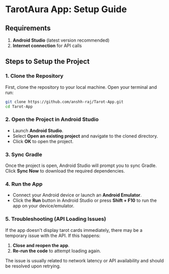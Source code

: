 # TarotAura App: Setup Guide

## Requirements
1. **Android Studio** (latest version recommended)
2. **Internet connection** for API calls

## Steps to Setup the Project

### 1. Clone the Repository
First, clone the repository to your local machine. Open your terminal and run:

```bash
git clone https://github.com/anshh-raj/Tarot-App.git
cd Tarot-App
```

### 2. Open the Project in Android Studio
- Launch **Android Studio**.
- Select **Open an existing project** and navigate to the cloned directory.
- Click **OK** to open the project.

### 3. Sync Gradle
Once the project is open, Android Studio will prompt you to sync Gradle. Click **Sync Now** to download the required dependencies.

### 4. Run the App
- Connect your Android device or launch an **Android Emulator**.
- Click the **Run** button in Android Studio or press **Shift + F10** to run the app on your device/emulator.

### 5. Troubleshooting (API Loading Issues)
If the app doesn't display tarot cards immediately, there may be a temporary issue with the API. If this happens:
1. **Close and reopen the app**.
2. **Re-run the code** to attempt loading again.

The issue is usually related to network latency or API availability and should be resolved upon retrying.
